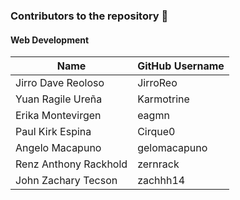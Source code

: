### Contributors to the repository 🥳

#### Web Development

| Name                   | GitHub Username                                                             |
|------------------------|-----------------------------------------------------------------------------|
| Jirro Dave Reoloso     | JirroReo                                                                    |
| Yuan Ragile Ureña      | Karmotrine                                                                  |
| Erika Montevirgen      | eagmn                                                                       |
| Paul Kirk Espina       | Cirque0                                                                     |
| Angelo Macapuno        | gelomacapuno                                                                |
| Renz Anthony Rackhold  | zernrack                                                                    |
| John Zachary Tecson    | zachhh14                                                                    |
